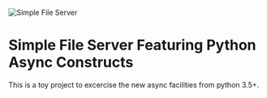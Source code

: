![Simple File Server](https://github.com/tarc/file_server/workflows/Simple%20File%20Server/badge.svg?branch=develop)

# Simple File Server Featuring Python Async Constructs

This is a toy project to excercise the new async facilities from python 3.5+.
